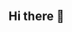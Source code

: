 ## Hi there 👋

<!--

**Here are some ideas to get you started:**

🙋‍♀️ Group created for the elaboration of projects in both Back and Front
🍿 Members don't sleep much
-->
